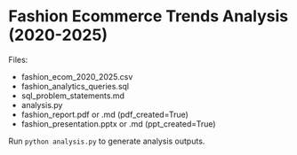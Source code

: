 # Fashion Ecommerce Trends Analysis (2020-2025)

Files:
- fashion_ecom_2020_2025.csv
- fashion_analytics_queries.sql
- sql_problem_statements.md
- analysis.py
- fashion_report.pdf or .md (pdf_created=True)
- fashion_presentation.pptx or .md (ppt_created=True)

Run `python analysis.py` to generate analysis outputs.
